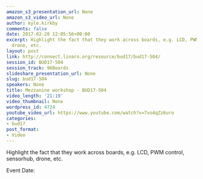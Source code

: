 ```yaml
---
amazon_s3_presentation_url: None
amazon_s3_video_url: None
author: kyle.kirkby
comments: false
date: 2017-02-28 12:05:56+00:00
excerpt: Highlight the fact that they work across boards, e.g. LCD, PWM control, sensorhub,
  drone, etc.
layout: post
link: http://connect.linaro.org/resource/bud17/bud17-504/
session_id: BUD17-504
session_track: 96Boards
slideshare_presentation_url: None
slug: bud17-504
speakers: None
title: Mezzanine workshop - BUD17-504
video_length: '21:19'
video_thumbnail: None
wordpress_id: 4724
youtube_video_url: https://www.youtube.com/watch?v=7vo4qZz6uro
categories:
- bud17
post_format:
- Video
---
```


Highlight the fact that they work across boards, e.g. LCD, PWM control, sensorhub, drone, etc.

Event Date:

